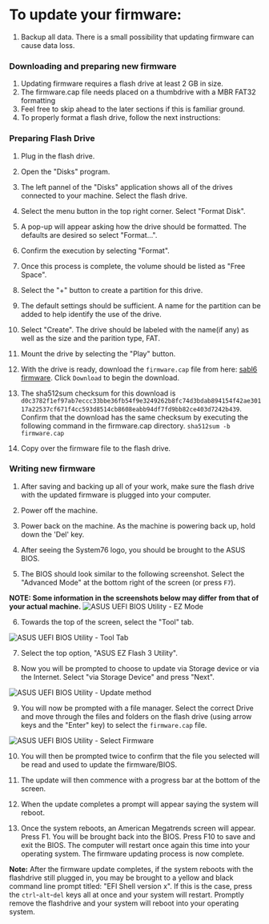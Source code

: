 # To update your firmware:

1. Backup all data. There is a small possibility that updating firmware can cause data loss.

### Downloading and preparing new firmware
1. Updating firmware requires a flash drive at least 2 GB in size.
2. The firmware.cap file needs placed on a thumbdrive with a MBR FAT32 formatting
3. Feel free to skip ahead to the later sections if this is familiar ground.
4. To properly format a flash drive, follow the next instructions:

### Preparing Flash Drive
1. Plug in the flash drive.
2. Open the "Disks" program.
3. The left pannel of the "Disks" application shows all of the drives connected to your machine. Select the flash drive.
4. Select the menu button in the top right corner. Select "Format Disk".
5. A pop-up will appear asking how the drive should be formatted. The defaults are desired so select "Format...".
6. Confirm the execution by selecting "Format".
7. Once this process is complete, the volume should be listed as "Free Space".
8. Select the "+" button to create a partition for this drive.
9. The default settings should be sufficient. A name for the partition can be added to help identify the use of the drive.
10. Select "Create". The drive should be labeled with the name(if any) as well as the size and the parition type, FAT.
11. Mount the drive by selecting the "Play" button.
12. With the drive is ready, download the `firmware.cap` file from here: [sabl6 firmware](https://github.com/system76/firmware-desktop/blob/master/sabl6/firmware.cap). Click `Download` to begin the download.

13. The sha512sum checksum for this download is `d0c3782f1ef97ab7eccc33bbe36fb54f9e3249262b8fc74d3bdab894154f42ae30117a22537cf671f4cc593d8514cb8608eabb94df7fd9bb82ce403d7242b439`. Confirm that the download has the same checksum by executing the following command in the firmware.cap directory. `sha512sum -b firmware.cap`

14. Copy over the firmware file to the flash drive.

### Writing new firmware
1. After saving and backing up all of your work, make sure the flash drive with the updated firmware is plugged into your computer.
2. Power off the machine.
3. Power back on the machine. As the machine is powering back up, hold down the 'Del' key.
4. After seeing the System76 logo, you should be brought to the ASUS BIOS.

5. The BIOS should look similar to the following screenshot. Select the "Advanced Mode" at the bottom right of the screen (or press `F7`).

**NOTE: Some information in the screenshots below may differ from that of your actual machine.**
![ASUS UEFI BIOS Utility - EZ Mode](https://raw.githubusercontent.com/system76/firmware-desktop/master/sabl6/images/1.png)

6. Towards the top of the screen, select the "Tool" tab.

![ASUS UEFI BIOS Utility - Tool Tab](https://raw.githubusercontent.com/system76/firmware-desktop/master/sabl6/images/2.png)

7. Select the top option, "ASUS EZ Flash 3 Utility".

8. Now you will be prompted to choose to update via Storage device or via the Internet. Select "via Storage Device" and press "Next".

![ASUS UEFI BIOS Utility - Update method](https://raw.githubusercontent.com/system76/firmware-desktop/master/sabl6/images/3.png)

9. You will now be prompted with a file manager. Select the correct Drive and move through the files and folders on the flash drive (using arrow keys and the "Enter" key) to select the `firmware.cap` file.

![ASUS UEFI BIOS Utility - Select Firmware](https://raw.githubusercontent.com/system76/firmware-desktop/master/sabl6/images/4.png)

10. You will then be prompted twice to confirm that the file you selected will be read and used to update the firmware/BIOS.

11. The update will then commence with a progress bar at the bottom of the screen.

12. When the update completes a prompt will appear saying the system will reboot.

13. Once the system reboots, an American Megatrends screen will appear. Press F1. You will be brought back into the BIOS. Press F10 to save and exit the BIOS. The computer will restart once again this time into your operating system. The firmware updating process is now complete.

**Note:**
After the firmware update completes, if the system reboots with the flashdrive still plugged in, you may be brought to a yellow and black command line prompt titled: "EFI Shell version x". If this is the case, press the `ctrl`-`alt`-`del` keys all at once and your system will restart. Promptly remove the flashdrive and your system will reboot into your operating system.
